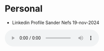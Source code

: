 # Personal

- Linkedin Profile Sander Nefs 19-nov-2024
<audio controls>
  <source src="https://github.com/snefs/Azure/raw/main/Audio/LinkedinProfile_19-nov-2024.mp3" />
</audio>
